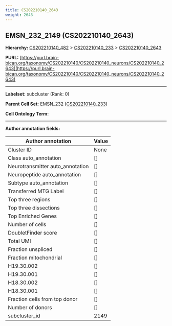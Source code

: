 ```yaml
---
title: CS202210140_2643
weight: 2643
---
```

## EMSN_232_2149 (CS202210140_2643)
<b>Hierarchy: </b>
[CS202210140_482](../CS202210140_482) >
[CS202210140_233](../CS202210140_233) >
[CS202210140_2643](../CS202210140_2643)

**PURL:** [https://purl.brain-bican.org/taxonomy/CS202210140/CS202210140_neurons/CS202210140_2643](https://purl.brain-bican.org/taxonomy/CS202210140/CS202210140_neurons/CS202210140_2643)

---


**Labelset:** subcluster (Rank: 0)

**Parent Cell Set:** EMSN_232 ([CS202210140_233](../CS202210140_233))



**Cell Ontology Term:** 

[MARKER GENES.]: #


---

[TRANSFERRED ANNOTATIONS.]: #


[AUTHOR ANNOTATION FIELDS.]: #


**Author annotation fields:**

| Author annotation | Value |
|-------------------|-------|
|Cluster ID|None|
|Class auto_annotation|[]|
|Neurotransmitter auto_annotation|[]|
|Neuropeptide auto_annotation|[]|
|Subtype auto_annotation|[]|
|Transferred MTG Label|[]|
|Top three regions|[]|
|Top three dissections|[]|
|Top Enriched Genes|[]|
|Number of cells|[]|
|DoubletFinder score|[]|
|Total UMI|[]|
|Fraction unspliced|[]|
|Fraction mitochondrial|[]|
|H19.30.002|[]|
|H19.30.001|[]|
|H18.30.002|[]|
|H18.30.001|[]|
|Fraction cells from top donor|[]|
|Number of donors|[]|
|subcluster_id|2149|
